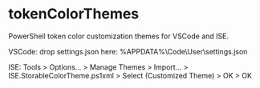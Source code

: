 # tokenColorThemes
PowerShell token color customization themes for VSCode and ISE.

VSCode: drop settings.json here: %APPDATA%\Code\User\settings.json

ISE: Tools > Options... > Manage Themes > Import... > ISE.StorableColorTheme.ps1xml > Select (Customized Theme) > OK > OK
